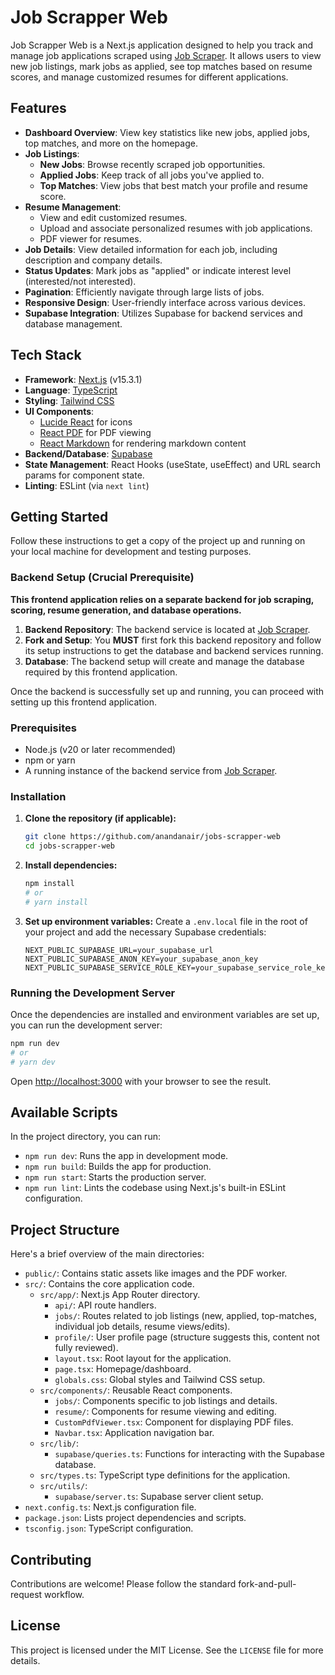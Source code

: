 # Job Scrapper Web

Job Scrapper Web is a Next.js application designed to help you track and manage job applications scraped using [Job Scraper](https://github.com/anandanair/job-scraper). It allows users to view new job listings, mark jobs as applied, see top matches based on resume scores, and manage customized resumes for different applications.

## Features

- **Dashboard Overview**: View key statistics like new jobs, applied jobs, top matches, and more on the homepage.
- **Job Listings**:
  - **New Jobs**: Browse recently scraped job opportunities.
  - **Applied Jobs**: Keep track of all jobs you've applied to.
  - **Top Matches**: View jobs that best match your profile and resume score.
- **Resume Management**:
  - View and edit customized resumes.
  - Upload and associate personalized resumes with job applications.
  - PDF viewer for resumes.
- **Job Details**: View detailed information for each job, including description and company details.
- **Status Updates**: Mark jobs as "applied" or indicate interest level (interested/not interested).
- **Pagination**: Efficiently navigate through large lists of jobs.
- **Responsive Design**: User-friendly interface across various devices.
- **Supabase Integration**: Utilizes Supabase for backend services and database management.

## Tech Stack

- **Framework**: [Next.js](https://nextjs.org/) (v15.3.1)
- **Language**: [TypeScript](https://www.typescriptlang.org/)
- **Styling**: [Tailwind CSS](https://tailwindcss.com/)
- **UI Components**:
  - [Lucide React](https://lucide.dev/) for icons
  - [React PDF](https://github.com/wojtekmaj/react-pdf) for PDF viewing
  - [React Markdown](https://github.com/remarkjs/react-markdown) for rendering markdown content
- **Backend/Database**: [Supabase](https://supabase.io/)
- **State Management**: React Hooks (useState, useEffect) and URL search params for component state.
- **Linting**: ESLint (via `next lint`)

## Getting Started

Follow these instructions to get a copy of the project up and running on your local machine for development and testing purposes.

### Backend Setup (Crucial Prerequisite)

**This frontend application relies on a separate backend for job scraping, scoring, resume generation, and database operations.**

1.  **Backend Repository**: The backend service is located at [Job Scraper](https://github.com/anandanair/job-scraper).
2.  **Fork and Setup**: You **MUST** first fork this backend repository and follow its setup instructions to get the database and backend services running.
3.  **Database**: The backend setup will create and manage the database required by this frontend application.

Once the backend is successfully set up and running, you can proceed with setting up this frontend application.

### Prerequisites

- Node.js (v20 or later recommended)
- npm or yarn
- A running instance of the backend service from [Job Scraper](https://github.com/anandanair/job-scraper).

### Installation

1.  **Clone the repository (if applicable):**

    ```bash
    git clone https://github.com/anandanair/jobs-scrapper-web
    cd jobs-scrapper-web
    ```

2.  **Install dependencies:**

    ```bash
    npm install
    # or
    # yarn install
    ```

3.  **Set up environment variables:**
    Create a `.env.local` file in the root of your project and add the necessary Supabase credentials:
    ```env
    NEXT_PUBLIC_SUPABASE_URL=your_supabase_url
    NEXT_PUBLIC_SUPABASE_ANON_KEY=your_supabase_anon_key
    NEXT_PUBLIC_SUPABASE_SERVICE_ROLE_KEY=your_supabase_service_role_key
    ```

### Running the Development Server

Once the dependencies are installed and environment variables are set up, you can run the development server:

```bash
npm run dev
# or
# yarn dev
```

Open [http://localhost:3000](http://localhost:3000) with your browser to see the result.

## Available Scripts

In the project directory, you can run:

- `npm run dev`: Runs the app in development mode.
- `npm run build`: Builds the app for production.
- `npm run start`: Starts the production server.
- `npm run lint`: Lints the codebase using Next.js's built-in ESLint configuration.

## Project Structure

Here's a brief overview of the main directories:

- `public/`: Contains static assets like images and the PDF worker.
- `src/`: Contains the core application code.
  - `src/app/`: Next.js App Router directory.
    - `api/`: API route handlers.
    - `jobs/`: Routes related to job listings (new, applied, top-matches, individual job details, resume views/edits).
    - `profile/`: User profile page (structure suggests this, content not fully reviewed).
    - `layout.tsx`: Root layout for the application.
    - `page.tsx`: Homepage/dashboard.
    - `globals.css`: Global styles and Tailwind CSS setup.
  - `src/components/`: Reusable React components.
    - `jobs/`: Components specific to job listings and details.
    - `resume/`: Components for resume viewing and editing.
    - `CustomPdfViewer.tsx`: Component for displaying PDF files.
    - `Navbar.tsx`: Application navigation bar.
  - `src/lib/`:
    - `supabase/queries.ts`: Functions for interacting with the Supabase database.
  - `src/types.ts`: TypeScript type definitions for the application.
  - `src/utils/`:
    - `supabase/server.ts`: Supabase server client setup.
- `next.config.ts`: Next.js configuration file.
- `package.json`: Lists project dependencies and scripts.
- `tsconfig.json`: TypeScript configuration.

## Contributing

Contributions are welcome! Please follow the standard fork-and-pull-request workflow.

## License

This project is licensed under the MIT License. See the `LICENSE` file for more details.
